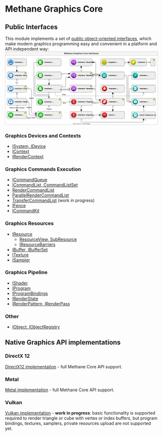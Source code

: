 # Methane Graphics Core

## Public Interfaces

This module implements a set of [public object-oriented interfaces](Include/Methane/Graphics),
which make modern graphics programming easy and convenient in a platform and API independent way:
![Graphics Core Interfaces](../../../Docs/Diagrams/MethaneKit_GraphicsCore_Interfaces.svg)

### Graphics Devices and Contexts

- [ISystem, IDevice](Include/Methane/Graphics/IDevice.h)
- [IContext](Include/Methane/Graphics/IContext.h)
- [IRenderContext](Include/Methane/Graphics/IRenderContext.h)

### Graphics Commands Execution

- [ICommandQueue](Include/Methane/Graphics/ICommandQueue.h)
- [ICommandList, CommandListSet](Include/Methane/Graphics/ICommandList.h)
- [RenderCommandList](Include/Methane/Graphics/RenderCommandList.h)
- [ParallelRenderCommandList](Include/Methane/Graphics/ParallelRenderCommandList.h)
- [TransferCommandList](Include/Methane/Graphics/TransferCommandList.h) (work in progress)
- [IFence](Include/Methane/Graphics/IFence.h)
- [ICommandKit](Include/Methane/Graphics/ICommandKit.h)

### Graphics Resources

- [IResource](Include/Methane/Graphics/IResource.h)
  - [ResourceView, SubResource](Include/Methane/Graphics/ResourceView.h)
  - [IResourceBarriers](Include/Methane/Graphics/IResourceBarriers.h)
- [IBuffer, IBufferSet](Include/Methane/Graphics/IBuffer.h)
- [ITexture](Include/Methane/Graphics/ITexture.h)
- [ISampler](Include/Methane/Graphics/ISampler.h)

### Graphics Pipeline

- [IShader](Include/Methane/Graphics/IShader.h)
- [IProgram](Include/Methane/Graphics/IProgram.h)
- [IProgramBindings](Include/Methane/Graphics/IProgramBindings.h)
- [IRenderState](Include/Methane/Graphics/IRenderState.h)
- [IRenderPattern, IRenderPass](Include/Methane/Graphics/IRenderPass.h)

### Other
- [IObject, IObjectRegistry](Include/Methane/Graphics/IObject.h)

## Native Graphics API implementations

### DirectX 12

[DirectX12 implementation](Sources/Methane/Graphics/DirectX12) - full Methane Core API support.

### Metal

[Metal implementation](Sources/Methane/Graphics/Metal) - full Methane Core API support.

### Vulkan

[Vulkan implementation](Sources/Methane/Graphics/Vulkan) - **work in progress**:
basic functionality is supported required to render triangle or cube with vertex or index buffers,
but program bindings, textures, samplers, private resources upload are not supported yet.